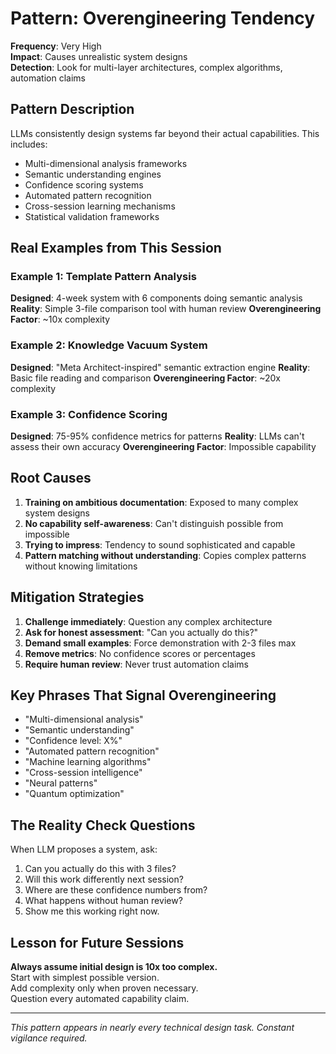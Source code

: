 # Pattern: Overengineering Tendency

**Frequency**: Very High  
**Impact**: Causes unrealistic system designs  
**Detection**: Look for multi-layer architectures, complex algorithms, automation claims

## Pattern Description

LLMs consistently design systems far beyond their actual capabilities. This includes:
- Multi-dimensional analysis frameworks
- Semantic understanding engines  
- Confidence scoring systems
- Automated pattern recognition
- Cross-session learning mechanisms
- Statistical validation frameworks

## Real Examples from This Session

### Example 1: Template Pattern Analysis
**Designed**: 4-week system with 6 components doing semantic analysis
**Reality**: Simple 3-file comparison tool with human review
**Overengineering Factor**: ~10x complexity

### Example 2: Knowledge Vacuum System
**Designed**: "Meta Architect-inspired" semantic extraction engine
**Reality**: Basic file reading and comparison
**Overengineering Factor**: ~20x complexity

### Example 3: Confidence Scoring
**Designed**: 75-95% confidence metrics for patterns
**Reality**: LLMs can't assess their own accuracy
**Overengineering Factor**: Impossible capability

## Root Causes

1. **Training on ambitious documentation**: Exposed to many complex system designs
2. **No capability self-awareness**: Can't distinguish possible from impossible
3. **Trying to impress**: Tendency to sound sophisticated and capable
4. **Pattern matching without understanding**: Copies complex patterns without knowing limitations

## Mitigation Strategies

1. **Challenge immediately**: Question any complex architecture
2. **Ask for honest assessment**: "Can you actually do this?"
3. **Demand small examples**: Force demonstration with 2-3 files max
4. **Remove metrics**: No confidence scores or percentages
5. **Require human review**: Never trust automation claims

## Key Phrases That Signal Overengineering

- "Multi-dimensional analysis"
- "Semantic understanding"  
- "Confidence level: X%"
- "Automated pattern recognition"
- "Machine learning algorithms"
- "Cross-session intelligence"
- "Neural patterns"
- "Quantum optimization"

## The Reality Check Questions

When LLM proposes a system, ask:
1. Can you actually do this with 3 files?
2. Will this work differently next session?
3. Where are these confidence numbers from?
4. What happens without human review?
5. Show me this working right now.

## Lesson for Future Sessions

**Always assume initial design is 10x too complex.**  
Start with simplest possible version.  
Add complexity only when proven necessary.  
Question every automated capability claim.

---
*This pattern appears in nearly every technical design task. Constant vigilance required.*